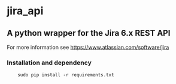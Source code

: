 # jira_api

## A python wrapper for the Jira 6.x REST API

For more information see https://www.atlassian.com/software/jira

### Installation and dependency
		sudo pip install -r requirements.txt
